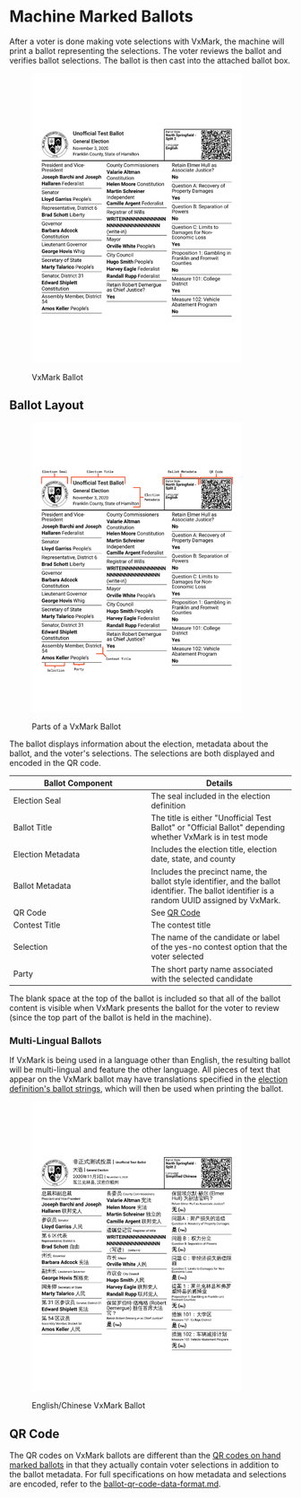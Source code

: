 # Machine Marked Ballots

After a voter is done making vote selections with VxMark, the machine will print a ballot representing the selections. The voter reviews the ballot and verifies ballot selections. The ballot is then cast into the attached ballot box.

<figure><img src="../.gitbook/assets/image (67).png" alt="" width="375"><figcaption><p>VxMark Ballot</p></figcaption></figure>

## Ballot Layout

<figure><img src="../.gitbook/assets/image (68).png" alt="" width="375"><figcaption><p>Parts of a VxMark Ballot</p></figcaption></figure>

The ballot displays information about the election, metadata about the ballot, and the voter's selections. The selections are both displayed and encoded in the QR code.&#x20;

<table><thead><tr><th width="232">Ballot Component</th><th>Details</th></tr></thead><tbody><tr><td>Election Seal</td><td>The seal included in the election definition</td></tr><tr><td>Ballot Title</td><td>The title is either "Unofficial Test Ballot" or "Official Ballot" depending whether VxMark is in test mode</td></tr><tr><td>Election Metadata</td><td>Includes the election title, election date, state, and county</td></tr><tr><td>Ballot Metadata</td><td>Includes the precinct name, the ballot style identifier, and the ballot identifier. The ballot identifier is a random UUID assigned by VxMark.</td></tr><tr><td>QR Code</td><td>See <a href="machine-marked-ballots.md#qr-code">QR Code</a></td></tr><tr><td>Contest Title</td><td>The contest title</td></tr><tr><td>Selection</td><td>The name of the candidate or label of the yes-no contest option that the voter selected</td></tr><tr><td>Party</td><td>The short party name associated with the selected candidate</td></tr></tbody></table>

The blank space at the top of the ballot is included so that all of the ballot content is visible when VxMark presents the ballot for the voter to review (since the top part of the ballot is held in the machine).

### Multi-Lingual Ballots

If VxMark is being used in a language other than English, the resulting ballot will be multi-lingual and feature the other language. All pieces of text that appear on the VxMark ballot may have translations specified in the [election definition's ballot strings](election-package/vxsuite-election-definition.md#ballot-strings), which will then be used when printing the ballot.

<figure><img src="../.gitbook/assets/image (69).png" alt="" width="375"><figcaption><p>English/Chinese VxMark Ballot</p></figcaption></figure>

## QR Code

The QR codes on VxMark ballots are different than the [QR codes on hand marked ballots](hand-marked-ballots.md#qr-code-metadata) in that they actually contain voter selections in addition to the ballot metadata. For full specifications on how metadata and selections are encoded, refer to the [ballot-qr-code-data-format.md](../public-documents/ballot-qr-code-data-format.md "mention").
